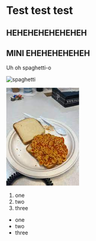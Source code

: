 # Test test test

## HEHEHEHEHEHEHEH

## MINI EHEHEHEHEHEH

Uh oh spaghetti-o

![spaghetti](https://s3-us-west-2.amazonaws.com/anchor-generated-image-bank/production/podcast_uploaded/1062112/1062112-1539104828631-0b1e9c1a3919e.jpg)

![hehehehehehhehehehe](uh_oh.jpeg)

1. one
2. two
3. three

* one
* two
* three
